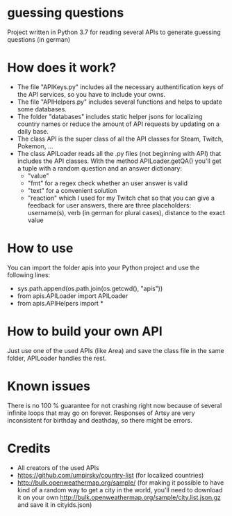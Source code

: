 # guessing questions
Project written in Python 3.7 for reading several APIs to generate guessing questions (in german)
# How does it work?
- The file "APIKeys.py" includes all the necessary authentification keys of the API services, so you have to include your owns.
- The file "APIHelpers.py" includes several functions and helps to update some databases.
- The folder "databases" includes static helper jsons for localizing country names or reduce the amount of API requests by updating on a daily base.
- The class API is the super class of all the API classes for Steam, Twitch, Pokemon, ...
- The class APILoader reads all the .py files (not beginning with API) that includes the API classes. With the method APILoader.getQA() you'll get a tuple with a random question and an answer dictionary:
  - "value"
  - "fmt" for a regex check whether an user answer is valid
  - "text" for a convenient solution
  - "reaction" which I used for my Twitch chat so that you can give a feedback for user answers, there are three placeholders: username(s), verb (in german for plural cases), distance to the exact value
# How to use
You can import the folder apis into your Python project and use the following lines:
- sys.path.append(os.path.join(os.getcwd(), "apis"))
- from apis.APILoader import APILoader
- from apis.APIHelpers import *
# How to build your own API
Just use one of the used APIs (like Area) and save the class file in the same folder, APILoader handles the rest.
# Known issues
There is no 100 % guarantee for not crashing right now because of several infinite loops that may go on forever.
Responses of Artsy are very inconsistent for birthday and deathday, so there might be errors.
# Credits
- All creators of the used APIs
- https://github.com/umpirsky/country-list (for localized countries)
- http://bulk.openweathermap.org/sample/ (for making it possible to have kind of a random way to get a city in the world, you'll need to download it on your own http://bulk.openweathermap.org/sample/city.list.json.gz and save it in cityids.json)
